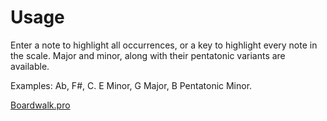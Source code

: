 # Usage
Enter a note to highlight all occurrences, or a key to highlight every note in the scale. Major and minor, along with their pentatonic variants are available.

Examples: Ab, F#, C. E Minor, G Major, B Pentatonic Minor.

[Boardwalk.pro](https://boardwalk.pro/)
